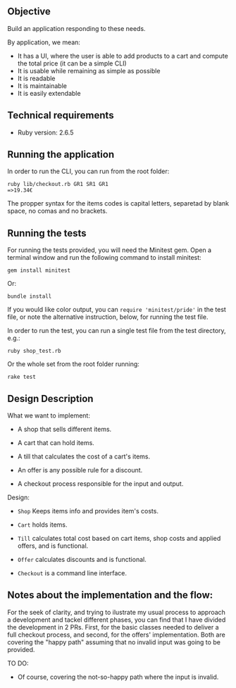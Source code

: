## Objective

Build an application responding to these needs. 

By application, we mean:
- It has a UI, where the user is able to add products to a cart and compute the total price (it can be a simple CLI)
- It is usable while remaining as simple as possible
- It is readable
- It is maintainable
- It is easily extendable

## Technical requirements

* Ruby version: 2.6.5

## Running the application

In order to run the CLI, you can run from the root folder:

    ruby lib/checkout.rb GR1 SR1 GR1
    =>19.34€

The propper syntax for the items codes is capital letters, separetad by blank space, no comas and no brackets. 


## Running the tests

For running the tests provided, you will need the Minitest gem. Open a
terminal window and run the following command to install minitest:

    gem install minitest
Or:
    
    bundle install

If you would like color output, you can `require 'minitest/pride'` in
the test file, or note the alternative instruction, below, for running
the test file.

In order to run the test, you can run a single test file from the test directory, e.g.:

    ruby shop_test.rb

Or the whole set from the root folder running:

    rake test

## Design Description

What we want to implement:

* A shop that sells different items.

* A cart that can hold items.

* A till that calculates the cost of a cart's items.

* An offer is any possible rule for a discount.

* A checkout process responsible for the input and output.

Design:

* `Shop` Keeps items info and provides item's costs.

* `Cart` holds items.

* `Till` calculates total cost based on cart items, shop costs and applied offers, and is functional.

* `Offer` calculates discounts and is functional.

* `Checkout` is a command line interface.

## Notes about the implementation and the flow:

For the seek of clarity, and trying to ilustrate my usual process to approach a development and tackel different phases, you can find that I have divided the development in 2 PRs.
First, for the basic classes needed to deliver a full checkout process, and second, for the offers' implementation. Both are covering the "happy path" assuming that no invalid input was going to be provided.

TO DO:

* Of course, covering the not-so-happy path where the input is invalid.